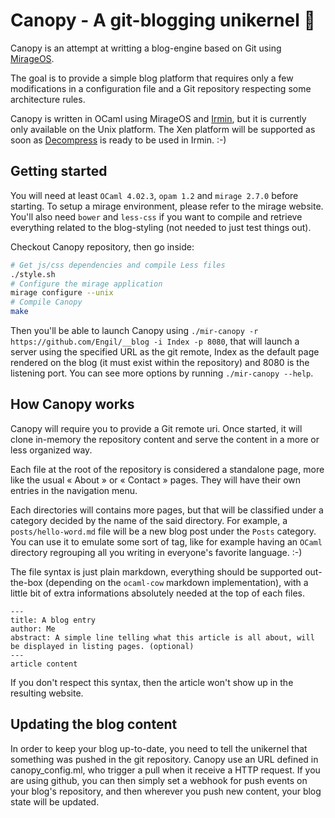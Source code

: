 # Canopy - A git-blogging unikernel 🌿

Canopy is an attempt at writting a blog-engine based on Git using [MirageOS][mirage].

The goal is to provide a simple blog platform that requires only a few modifications in a configuration file and a Git repository respecting some architecture rules.

Canopy is written in OCaml using MirageOS and [Irmin][irmin], but it is currently only available on the Unix platform. The Xen platform will be supported as soon as [Decompress][decompress] is ready to be used in Irmin. :-)

## Getting started

You will need at least `OCaml 4.02.3`, `opam 1.2` and `mirage 2.7.0` before starting. To setup a mirage environment, please refer to the mirage website.
You'll also need `bower` and `less-css` if you want to compile and retrieve everything related to the blog-styling (not needed to just test things out).

Checkout Canopy repository, then go inside:

```sh
# Get js/css dependencies and compile Less files
./style.sh
# Configure the mirage application
mirage configure --unix
# Compile Canopy
make
```

Then you'll be able to launch Canopy using `./mir-canopy -r https://github.com/Engil/__blog -i Index -p 8080`, that will launch a server using the specified URL as the git remote, Index as the default page rendered on the blog (it must exist within the repository) and 8080 is the listening port.
You can see more options by running `./mir-canopy --help`.

## How Canopy works

Canopy will require you to provide a Git remote uri. Once started, it will clone in-memory the repository content and serve the content in a more or less organized way.

Each file at the root of the repository is considered a standalone page, more like the usual « About » or « Contact » pages. They will have their own entries in the navigation menu.

Each directories will contains more pages, but that will be classified under a category decided by the name of the said directory.
For example, a `posts/hello-word.md` file will be a new blog post under the `Posts` category.
You can use it to emulate some sort of tag, like for example having an `OCaml` directory regrouping all you writing in everyone's favorite language. :-)

The file syntax is just plain markdown, everything should be supported out-the-box (depending on the `ocaml-cow` markdown implementation), with a little bit of extra informations absolutely needed at the top of each files.

```
---
title: A blog entry
author: Me
abstract: A simple line telling what this article is all about, will be displayed in listing pages. (optional)
---
article content
```

If you don't respect this syntax, then the article won't show up in the resulting website.

## Updating the blog content
In order to keep your blog up-to-date, you need to tell the unikernel that something was pushed in the git repository.
Canopy use an URL defined in canopy_config.ml, who trigger a pull when it receive a HTTP request.
If you are using github, you can then simply set a webhook for push events on your blog's repository, and then wherever you push new content, your blog state will be updated.


 [decompress]: <https://github.com/oklm-wsh/Decompress>
 [mirage]: <http://mirage.io/>
 [irmin]: <https://github.com/mirage/irmin>
